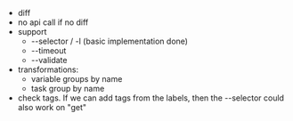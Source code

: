 * diff
* no api call if no diff
* support
  * --selector / -l (basic implementation done)
  * --timeout
  * --validate
* transformations:
  * variable groups by name
  * task group by name
* check tags. If we can add tags from the labels, then the --selector could also work on "get"
